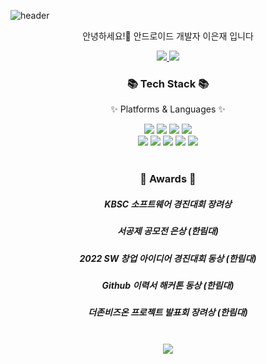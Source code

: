 ![header](https://capsule-render.vercel.app/api?type=waving&color=auto&height=300&section=header&text=Lee%20Eun%20Jae&fontSize=90&animation=fadeIn&fontAlignY=38&desc=Android%20Developer&descAlignY=51&descAlign=62)
<p align='center'> 안녕하세요!👋 안드로이드 개발자 이은재 입니다 </p>
<p align='center'>
  <a href="https://velog.io/@dldmswo1209">
    <img src="https://img.shields.io/badge/Velog-3DDC84?style=flat-square&logo=Blogger&logoColor=white"/>
   </a>
  
  <a href="https://github.com/EJLee1209">
    <img src="https://hits.seeyoufarm.com/api/count/incr/badge.svg?url=https%3A%2F%2Fgithub.com%2FEJLee1209&count_bg=%2379C83D&title_bg=%23555555&icon=github.svg&icon_color=%23E7E7E7&title=Github&edge_flat=false)"/>
  </a>
  
</p>

</div>
<div align=center>
	<h3>📚 Tech Stack 📚</h3>
	<p>✨ Platforms & Languages ✨</p>
</div>
<div align="center">
	<img src="https://img.shields.io/badge/Kotlin-7F52FF?style=flat&logo=Kotlin&logoColor=white" />
	<img src="https://img.shields.io/badge/Java-007396?style=flat&logo=Conda-Forge&logoColor=white" />
	<img src="https://img.shields.io/badge/Python-3776AB?style=flat&logo=Python&logoColor=white" />
	<img src="https://img.shields.io/badge/Node.js-339933?style=flat&logo=Node.js&logoColor=white" />
	<br>
	<img src="https://img.shields.io/badge/Android-3DDC84?style=flat&logo=Android&logoColor=white" />
	<img src="https://img.shields.io/badge/Firebase-FFCA28?style=flat&logo=Firebase&logoColor=white" />
	<img src="https://img.shields.io/badge/MySQL-4479A1?style=flat&logo=MySQL&logoColor=white" />
	<img src="https://img.shields.io/badge/Selenium-43B02A?style=flat&logo=Selenium&logoColor=white" />
	<img src="https://img.shields.io/badge/Linux-FCC624?style=flat&logo=Linux&logoColor=white" />
</div>
<br>

</div>
<div align=center>
	<h3>🏅 Awards 🏅</h3>
	<h5>KBSC 소프트웨어 경진대회 장려상</h5>
	<h5>서공제 공모전 은상 (한림대)</h5>
	<h5>2022 SW 창업 아이디어 경진대회 동상 (한림대)</h5>
	<h5>Github 이력서 해커톤 동상 (한림대)</h5>
	<h5>더존비즈온 프로젝트 발표회 장려상 (한림대)</h5>
</div>
<br>


<div align="center">
  <img src="https://github-readme-stats.vercel.app/api?username=EJLee1209&show_icons=true">
</div>







